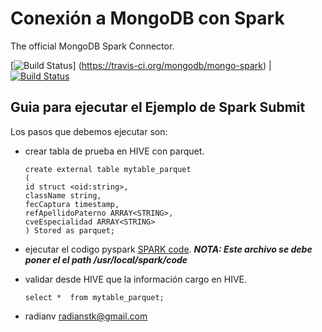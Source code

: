 # Conexión a MongoDB con Spark 

The official MongoDB Spark Connector.

[![Build Status](https://travis-ci.org/mongodb/mongo-spark.svg?branch=master)]
(https://travis-ci.org/mongodb/mongo-spark)  | [![Build Status](https://jenkins.10gen.com/job/mongo-spark/badge/icon)](https://jenkins.10gen.com/job/mongo-spark/)

## Guia para ejecutar el Ejemplo de Spark Submit

Los pasos que debemos ejecutar son:

- crear tabla de prueba en HIVE con parquet.
	```
	create external table mytable_parquet 
	(
	id struct <oid:string>,
	className string,
	fecCaptura timestamp,
	refApellidoPaterno ARRAY<STRING>,
	cveEspecialidad ARRAY<STRING>
	) Stored as parquet;
	```

- ejecutar el codigo pyspark [SPARK code](https://github.com/radianv/data-lake/blob/master/spark-code/spark_SIT_CONSULTA_EXTERNA.py).
	***NOTA: Este archivo se debe poner el el path /usr/local/spark/code***

- validar desde HIVE que la información cargo en HIVE.
	```
	select *  from mytable_parquet;	
	
	```



* radianv          radianstk@gmail.com

